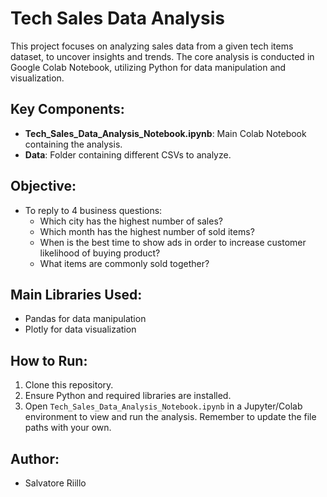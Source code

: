 # Tech Sales Data Analysis

This project focuses on analyzing sales data from a given tech items dataset, to uncover insights and trends. The core analysis is conducted in Google Colab Notebook, utilizing Python for data manipulation and visualization.

## Key Components:
- **Tech_Sales_Data_Analysis_Notebook.ipynb**: Main Colab Notebook containing the analysis.
- **Data**: Folder containing different CSVs to analyze.

## Objective:
- To reply to 4 business questions: 
  - Which city has the highest number of sales?
  - Which month has the highest number of sold items?
  - When is the best time to show ads in order to increase customer likelihood of buying product?
  - What items are commonly sold together?

## Main Libraries Used:
- Pandas for data manipulation
- Plotly for data visualization

## How to Run:
1. Clone this repository.
2. Ensure Python and required libraries are installed.
3. Open `Tech_Sales_Data_Analysis_Notebook.ipynb` in a Jupyter/Colab environment to view and run the analysis. Remember to update the file paths with your own.

## Author:
- Salvatore Riillo

